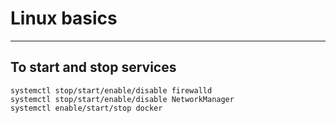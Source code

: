# Linux basics
***

## To start and stop services
```
systemctl stop/start/enable/disable firewalld
systemctl stop/start/enable/disable NetworkManager
systemctl enable/start/stop docker
```
